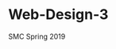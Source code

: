 # Web-Design-3
SMC Spring 2019
<!DOCTYPE html>
<html lang="en-US">
  <head>
    <meta charset="utf-8">
  	<title>read me</title>
 </head>
   <body>
   
   </body>
 </html>
